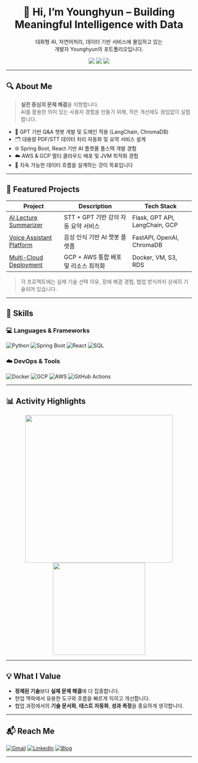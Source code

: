 <h1 align="center">👋 Hi, I’m Younghyun – Building Meaningful Intelligence with Data</h1>
<p align="center">
  대화형 AI, 자연어처리, 데이터 기반 서비스에 몰입하고 있는<br>
  개발자 Younghyun의 포트폴리오입니다.
</p>

<p align="center">
  <img src="https://img.shields.io/badge/AIVLE SCHOOL-KT-red?style=flat-square" />
  <img src="https://img.shields.io/badge/GPT-Driven-blue?style=flat-square&logo=openai&logoColor=white" />
  <img src="https://img.shields.io/badge/Data Engineering-Python%20%7C%20GCP%20%7C%20SQL-yellowgreen?style=flat-square" />
</p>

---

## 🔍 About Me

> **실전 중심의 문제 해결**을 지향합니다.  
> AI를 활용한 의미 있는 사용자 경험을 만들기 위해, 작은 개선에도 끊임없이 실험합니다.

- 🧠 GPT 기반 Q&A 챗봇 개발 및 도메인 적용 (LangChain, ChromaDB)
- 🗂️ 대용량 PDF/STT 데이터 처리 자동화 및 요약 서비스 설계
- 🌐 Spring Boot, React 기반 AI 플랫폼 풀스택 개발 경험
- ☁️ AWS & GCP 멀티 클라우드 배포 및 JVM 최적화 경험
- 🔄 지속 가능한 데이터 흐름을 설계하는 것이 목표입니다

---

## 📁 Featured Projects

| Project | Description | Tech Stack |
|--------|-------------|------------|
| [AI Lecture Summarizer](https://github.com/) | STT + GPT 기반 강의 자동 요약 서비스 | Flask, GPT API, LangChain, GCP |
| [Voice Assistant Platform](https://github.com/) | 음성 인식 기반 AI 챗봇 플랫폼 | FastAPI, OpenAI, ChromaDB |
| [Multi-Cloud Deployment](https://github.com/) | GCP + AWS 통합 배포 및 리소스 최적화 | Docker, VM, S3, RDS |

> 각 프로젝트에는 실제 기술 선택 이유, 장애 해결 경험, 협업 방식까지 상세히 기술되어 있습니다.

---

## 🔎 Skills

### 💻 Languages & Frameworks  
![Python](https://img.shields.io/badge/Python-3776AB.svg?style=flat&logo=python&logoColor=white)
![Spring Boot](https://img.shields.io/badge/Spring_Boot-6DB33F.svg?style=flat&logo=springboot&logoColor=white)
![React](https://img.shields.io/badge/React-61DAFB.svg?style=flat&logo=react&logoColor=black)
![SQL](https://img.shields.io/badge/SQL-003B57?style=flat&logo=postgresql&logoColor=white)

### ☁️ DevOps & Tools  
![Docker](https://img.shields.io/badge/Docker-2496ED.svg?style=flat&logo=docker&logoColor=white)
![GCP](https://img.shields.io/badge/GCP-4285F4?style=flat&logo=googlecloud&logoColor=white)
![AWS](https://img.shields.io/badge/AWS-232F3E.svg?style=flat&logo=amazonaws&logoColor=white)
![GitHub Actions](https://img.shields.io/badge/GitHub_Actions-2088FF?style=flat&logo=githubactions&logoColor=white)

---

## 📊 Activity Highlights

<p align="center">
  <img src="https://github-readme-stats.vercel.app/api?username=yourgithubid&show_icons=true&theme=tokyonight&count_private=true" width="400"/>
  <img src="http://mazassumnida.wtf/api/v2/generate_badge?boj=yourbojhandle" width="250"/>
</p>

---

## 💡 What I Value

- **정제된 기술**보다 **실제 문제 해결**에 더 집중합니다.
- 현업 맥락에서 유용한 도구와 흐름을 빠르게 익히고 개선합니다.
- 협업 과정에서의 **기술 문서화**, **테스트 자동화**, **성과 측정**을 중요하게 생각합니다.

---

## 📬 Reach Me

[![Gmail](https://img.shields.io/badge/youremail@gmail.com-D14836?style=flat-square&logo=gmail&logoColor=white)](mailto:youremail@gmail.com)
[![LinkedIn](https://img.shields.io/badge/LinkedIn-blue?style=flat-square&logo=linkedin&logoColor=white)](https://linkedin.com/in/yourname)
[![Blog](https://img.shields.io/badge/Dev%20Blog-Velog-brightgreen?style=flat-square)](https://velog.io/@yourid)

---

<!-- README 템플릿은 당신의 GitHub ID/ID 리포에 등록하면 메인 프로필에 자동 노출됩니다 -->
